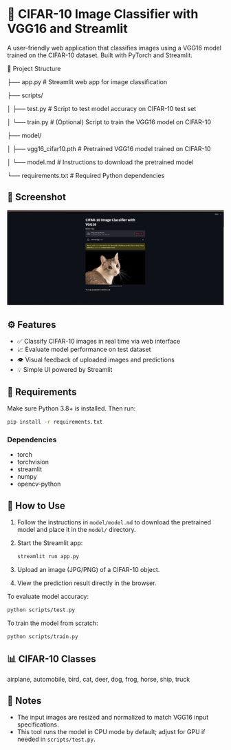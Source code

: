 # 🧠 CIFAR-10 Image Classifier with VGG16 and Streamlit

A user-friendly web application that classifies images using a VGG16 model trained on the CIFAR-10 dataset. Built with PyTorch and Streamlit.



📂 Project Structure

├── app.py                 # Streamlit web app for image classification

├── scripts/

│   ├── test.py            # Script to test model accuracy on CIFAR-10 test set

│   └── train.py           # (Optional) Script to train the VGG16 model on CIFAR-10

├── model/

│   ├── vgg16_cifar10.pth  # Pretrained VGG16 model trained on CIFAR-10

│   └── model.md           # Instructions to download the pretrained model

└── requirements.txt       # Required Python dependencies



## 📸 Screenshot

![Screenshot](image.png)



## ⚙️ Features

* ✅ Classify CIFAR-10 images in real time via web interface
* 📈 Evaluate model performance on test dataset
* 👁️ Visual feedback of uploaded images and predictions
* 💡 Simple UI powered by Streamlit


## 🧰 Requirements

Make sure Python 3.8+ is installed. Then run:

```bash
pip install -r requirements.txt
```

### Dependencies

* torch
* torchvision
* streamlit
* numpy
* opencv-python


## 🚀 How to Use

1. Follow the instructions in `model/model.md` to download the pretrained model and place it in the `model/` directory.
2. Start the Streamlit app:

   ```bash
   streamlit run app.py
   ```
3. Upload an image (JPG/PNG) of a CIFAR-10 object.
4. View the prediction result directly in the browser.

To evaluate model accuracy:

```bash
python scripts/test.py
```

To train the model from scratch:

```bash
python scripts/train.py
```



## 📊 CIFAR-10 Classes


airplane, automobile, bird, cat, deer,
dog, frog, horse, ship, truck




## 📖 Notes

* The input images are resized and normalized to match VGG16 input specifications.
* This tool runs the model in CPU mode by default; adjust for GPU if needed in `scripts/test.py`.


